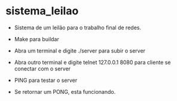 # sistema_leilao

- Sistema de um leilão para o trabalho final de redes.

- Make para buildar

- Abra um terminal e digite ./server para subir o server

- Abra outro terminal e digite telnet 127.0.0.1 8080 para cliente se conectar com o server

- PING para testar o server
  
- Se retornar um PONG, esta funcionando.
